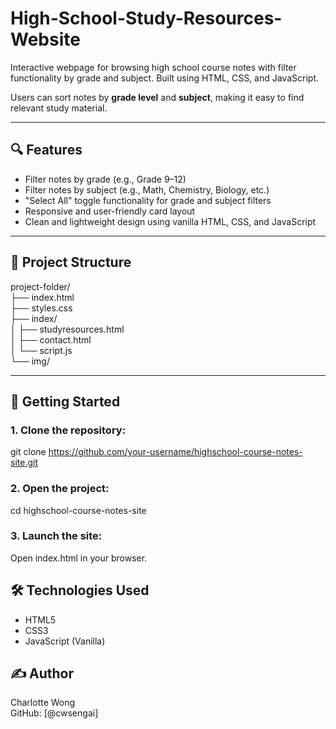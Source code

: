# High-School-Study-Resources-Website
Interactive webpage for browsing high school course notes with filter functionality by grade and subject. Built using HTML, CSS, and JavaScript.

Users can sort notes by **grade level** and **subject**, making it easy to find relevant study material.

---

## 🔍 Features

- Filter notes by grade (e.g., Grade 9–12)
- Filter notes by subject (e.g., Math, Chemistry, Biology, etc.)
- "Select All" toggle functionality for grade and subject filters
- Responsive and user-friendly card layout
- Clean and lightweight design using vanilla HTML, CSS, and JavaScript

---

## 📁 Project Structure
project-folder/  
├── index.html  
├── styles.css  
├── index/  
│   ├── studyresources.html  
│   ├── contact.html  
│   └── script.js  
└── img/  

---

## 🚀 Getting Started

### 1. Clone the repository:
git clone https://github.com/your-username/highschool-course-notes-site.git

### 2. Open the project:
cd highschool-course-notes-site

### 3. Launch the site:
Open index.html in your browser.

## 🛠️ Technologies Used
- HTML5
- CSS3
- JavaScript (Vanilla)

## ✍️ Author
Charlotte Wong  
GitHub: [@cwsengai]






